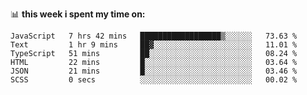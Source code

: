 📊 **this week i spent my time on:**
<!--START_SECTION:waka-->

```text
JavaScript   7 hrs 42 mins   ██████████████████▒░░░░░░   73.63 %
Text         1 hr 9 mins     ██▓░░░░░░░░░░░░░░░░░░░░░░   11.01 %
TypeScript   51 mins         ██░░░░░░░░░░░░░░░░░░░░░░░   08.24 %
HTML         22 mins         █░░░░░░░░░░░░░░░░░░░░░░░░   03.64 %
JSON         21 mins         █░░░░░░░░░░░░░░░░░░░░░░░░   03.46 %
SCSS         0 secs          ░░░░░░░░░░░░░░░░░░░░░░░░░   00.02 %
```

<!--END_SECTION:waka-->
